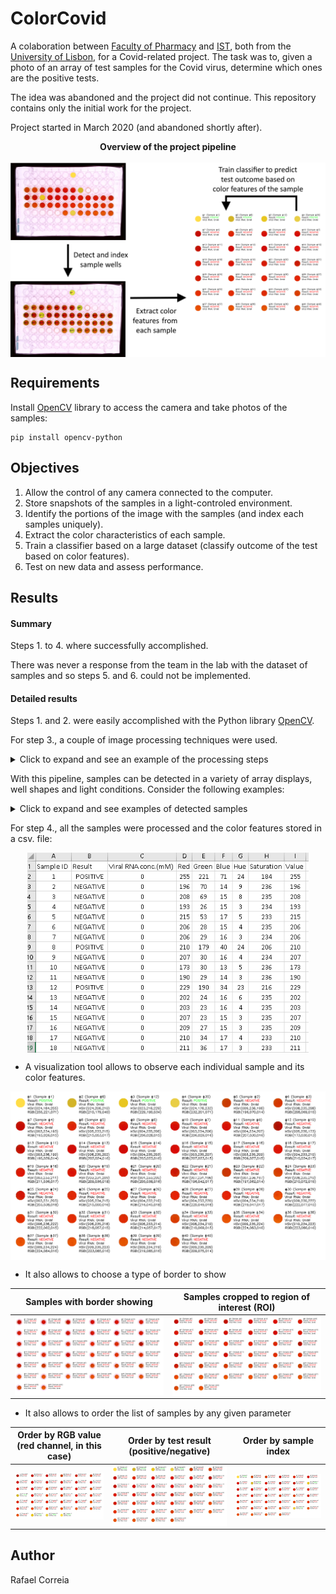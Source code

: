 # ColorCovid
A colaboration between [Faculty of Pharmacy](https://www.ulisboa.pt/en/unidade-organica/faculty-pharmacy) and [IST](http://tecnico.ulisboa.pt/), both from the [University of Lisbon](https://www.ulisboa.pt/), for a Covid-related project.
The task was to, given a photo of an array of test samples for the Covid virus, determine which ones are the positive tests.

The idea was abandoned and the project did not continue.
This repository contains only the initial work for the project.

Project started in March 2020 (and abandoned shortly after).

<p align="center">
	<b>Overview of the project pipeline</b><br><br>
	<img align="center" src="/pre-processing/overview.png"/>
</p>

## Requirements

Install [OpenCV](https://docs.opencv.org/master/index.html) library to access the camera and take photos of the samples:
```
pip install opencv-python
```

## Objectives

1. Allow the control of any camera connected to the computer.
2. Store snapshots of the samples in a light-controled environment.
3. Identify the portions of the image with the samples (and index each samples uniquely).
4. Extract the color characteristics of each sample.
5. Train a classifier based on a large dataset (classify outcome of the test based on color features).
6. Test on new data and assess performance.

## Results

#### Summary

Steps 1. to 4. where successfully accomplished.

There was never a response from the team in the lab with the dataset of samples and so steps 5. and 6. could not be implemented.


#### Detailed results

Steps 1. and 2. were easily accomplished with the Python library [OpenCV](https://docs.opencv.org/master/index.html).

For step 3., a couple of image processing techniques were used.

<details>
  <summary>Click to expand and see an example of the processing steps</summary>

Click on the images to see a zoomed version on a new page.

| | |
:----:|:------:
Original screenshot<br><img src="/pre-processing/image_processing_0_original.PNG" width="350"/> | **Step 1** First, detect the background <br> <img src="/pre-processing/image_processing_1_background_detection.PNG" width="350"/>
**Step 2** Use a high saturation threshold to broadly detect the wells<br> <img src="/pre-processing/image_processing_2_high_saturation_threshold.PNG" width="350"/> | **Step 3** Remove the background <br> <img src="/pre-processing/image_processing_3_background_removal.PNG" width="350"/>
**Step 4** Use an Euclidean distance mask <br> <img src="/pre-processing/image_processing_4_euclidean_distance.PNG" width="350"/> | **Step 5** Apply watershed and show markers <br> <img src="/pre-processing/image_processing_5_marker_by_watershedPNG.PNG" width="350"/>

</details>

With this pipeline, samples can be detected in a variety of array displays, well shapes and light conditions. Consider the following examples:

<details>
  <summary>Click to expand and see examples of detected samples</summary>

Click on the images to see a zoomed version on a new page.

| original screenshot | Samples detected |
:----:|:------:
<img src="/tests/tests1.PNG" width="350"/> | <img src="/tests/results1.PNG" width="350"/>
<img src="/tests/tests2.PNG" width="350"/> | <img src="/tests/results2.PNG" width="350"/>
<img src="/tests/tests3.PNG" width="350"/> | <img src="/tests/results3.PNG" width="350"/>
<img src="/tests/tests4.PNG" width="350"/> | <img src="/tests/results4.PNG" width="350"/>

</details>

For step 4., all the samples were processed and the color features stored in a csv. file:

<p align="center">
	<img align="center" src="/samples_visualization/case2_CSV_file.PNG" width="450"/>
</p>

* A visualization tool allows to observe each individual sample and its color features.

<p align="center">
	<img align="center" src="/samples_visualization/case2_full_data.PNG" width="750"/>
</p>

* It also allows to choose a type of border to show

| Samples with border showing | Samples cropped to region of interest (ROI) |
:----:|:------:
<img align="center" src="/samples_visualization/case1_sorted_hue_value-broader_view_of_sample.PNG" width="375"/> | <img align="center" src="/samples_visualization/case1_sorted_by_hue.PNG" width="375"/>

 
* It also allows to order the list of samples by any given parameter

| **Order by RGB value**<br>(red channel, in this case) | **Order by test result**<br>(positive/negative) | **Order by sample index** |
:----:|:------:|:----:
<img align="center" src="/samples_visualization/case2_sorted_by_red_value.PNG" width="250"/> | <img align="center" src="/samples_visualization/case2_sorted_by_result.PNG" width="250"/> | <img align="center" src="/samples_visualization/case2_sorted_by_sample_index.PNG" width="250"/>

 
 ## Author
 
 Rafael Correia
